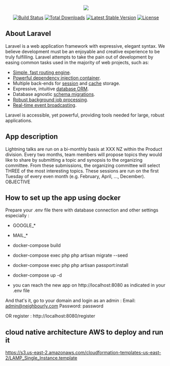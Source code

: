 <p align="center"><img src="https://laravel.com/assets/img/components/logo-laravel.svg"></p>

<p align="center">
<a href="https://travis-ci.org/laravel/framework"><img src="https://travis-ci.org/laravel/framework.svg" alt="Build Status"></a>
<a href="https://packagist.org/packages/laravel/framework"><img src="https://poser.pugx.org/laravel/framework/d/total.svg" alt="Total Downloads"></a>
<a href="https://packagist.org/packages/laravel/framework"><img src="https://poser.pugx.org/laravel/framework/v/stable.svg" alt="Latest Stable Version"></a>
<a href="https://packagist.org/packages/laravel/framework"><img src="https://poser.pugx.org/laravel/framework/license.svg" alt="License"></a>
</p>

## About Laravel

Laravel is a web application framework with expressive, elegant syntax. We believe development must be an enjoyable and creative experience to be truly fulfilling. Laravel attempts to take the pain out of development by easing common tasks used in the majority of web projects, such as:

- [Simple, fast routing engine](https://laravel.com/docs/routing).
- [Powerful dependency injection container](https://laravel.com/docs/container).
- Multiple back-ends for [session](https://laravel.com/docs/session) and [cache](https://laravel.com/docs/cache) storage.
- Expressive, intuitive [database ORM](https://laravel.com/docs/eloquent).
- Database agnostic [schema migrations](https://laravel.com/docs/migrations).
- [Robust background job processing](https://laravel.com/docs/queues).
- [Real-time event broadcasting](https://laravel.com/docs/broadcasting).

Laravel is accessible, yet powerful, providing tools needed for large, robust applications.

## App description
Lightning talks are run on a bi​-monthly basis at XXX NZ within the Product division. Every two months, team members will propose topics they would like to share by submitting a topic and synopsis to the organizing committee.
From these submissions, the organizing committee will select THREE of the most interesting topics.
These sessions are run on the first Tuesday of every even ​month (e.g. February, April, ..., December). OBJECTIVE

## How to set up the app using docker
Prepare your .env file there with database connection and other settings especially :
- GOOGLE_*
- MAIL_*

- docker-compose build
- docker-compose exec php php artisan migrate --seed
- docker-compose exec php php artisan passport:install

- docker-compose up -d

- you can reach the new app on http://localhost:8080 
as indicated in your .env file

And that's it, go to your domain and login as an admin :
Email: admin@neighbourly.com
Password: password

OR register :
http://localhost:8080/register

## cloud native architecture AWS  to deploy and run it

https://s3.us-east-2.amazonaws.com/cloudformation-templates-us-east-2/LAMP_Single_Instance.template

